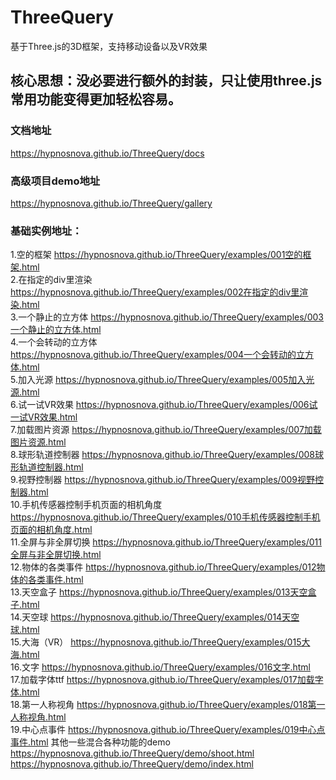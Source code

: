 # ThreeQuery
基于Three.js的3D框架，支持移动设备以及VR效果
<br>
## 核心思想：没必要进行额外的封装，只让使用three.js常用功能变得更加轻松容易。

### 文档地址

https://hypnosnova.github.io/ThreeQuery/docs



### 高级项目demo地址

https://hypnosnova.github.io/ThreeQuery/gallery



### 基础实例地址：
1.空的框架
https://hypnosnova.github.io/ThreeQuery/examples/001空的框架.html
<br>
2.在指定的div里渲染
https://hypnosnova.github.io/ThreeQuery/examples/002在指定的div里渲染.html
<br>
3.一个静止的立方体
https://hypnosnova.github.io/ThreeQuery/examples/003一个静止的立方体.html
<br>
4.一个会转动的立方体
https://hypnosnova.github.io/ThreeQuery/examples/004一个会转动的立方体.html
<br>
5.加入光源
https://hypnosnova.github.io/ThreeQuery/examples/005加入光源.html
<br>
6.试一试VR效果
https://hypnosnova.github.io/ThreeQuery/examples/006试一试VR效果.html
<br>
7.加载图片资源
https://hypnosnova.github.io/ThreeQuery/examples/007加载图片资源.html
<br>
8.球形轨道控制器
https://hypnosnova.github.io/ThreeQuery/examples/008球形轨道控制器.html
<br>
9.视野控制器
https://hypnosnova.github.io/ThreeQuery/examples/009视野控制器.html
<br>
10.手机传感器控制手机页面的相机角度
https://hypnosnova.github.io/ThreeQuery/examples/010手机传感器控制手机页面的相机角度.html
<br>
11.全屏与非全屏切换
https://hypnosnova.github.io/ThreeQuery/examples/011全屏与非全屏切换.html
<br>
12.物体的各类事件
https://hypnosnova.github.io/ThreeQuery/examples/012物体的各类事件.html
<br>
13.天空盒子
https://hypnosnova.github.io/ThreeQuery/examples/013天空盒子.html
<br>
14.天空球
https://hypnosnova.github.io/ThreeQuery/examples/014天空球.html
<br>
15.大海（VR）
https://hypnosnova.github.io/ThreeQuery/examples/015大海.html
<br>
16.文字
https://hypnosnova.github.io/ThreeQuery/examples/016文字.html
<br>
17.加载字体ttf
https://hypnosnova.github.io/ThreeQuery/examples/017加载字体.html
<br>
18.第一人称视角
https://hypnosnova.github.io/ThreeQuery/examples/018第一人称视角.html
<br>
19.中心点事件
https://hypnosnova.github.io/ThreeQuery/examples/019中心点事件.html
其他一些混合各种功能的demo
https://hypnosnova.github.io/ThreeQuery/demo/shoot.html
https://hypnosnova.github.io/ThreeQuery/demo/index.html
